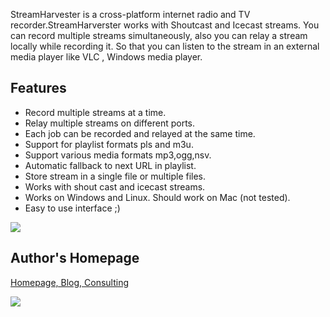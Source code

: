 StreamHarvester is a cross-platform internet radio and TV recorder.StreamHarverster works with Shoutcast and Icecast streams. You can record multiple streams simultaneously, also you can relay a stream locally while recording it. So that you can listen to the stream in an external media player like VLC , Windows media player.

## Features ##

  * Record multiple streams at a time.
  * Relay multiple streams on different ports.
  * Each job can be recorded and relayed at the same time.
  * Support for playlist formats pls and m3u.
  * Support various media formats mp3,ogg,nsv.
  * Automatic fallback to next URL in playlist.
  * Store stream in a single file or multiple files.
  * Works with shout cast and icecast streams.
  * Works on Windows and Linux. Should work on Mac (not tested).
  * Easy to use interface ;)


[![](https://www.paypal.com/en_US/i/btn/btn_donateCC_LG.gif)](https://www.paypal.com/cgi-bin/webscr?cmd=_donations&business=KL45A7P62PADQ&lc=IN&item_name=Godson%20Gera&currency_code=USD&bn=PP%2dDonationsBF%3abtn_donateCC_LG%2egif%3aNonHosted)

## Author's Homepage ##

[Homepage, Blog, Consulting](http://godson.in)

[![](http://www.softpedia.com/base_img/softpedia_free_award_f.gif)](http://www.softpedia.com/get/Internet/Other-Internet-Related/StreamHarvester.shtml)